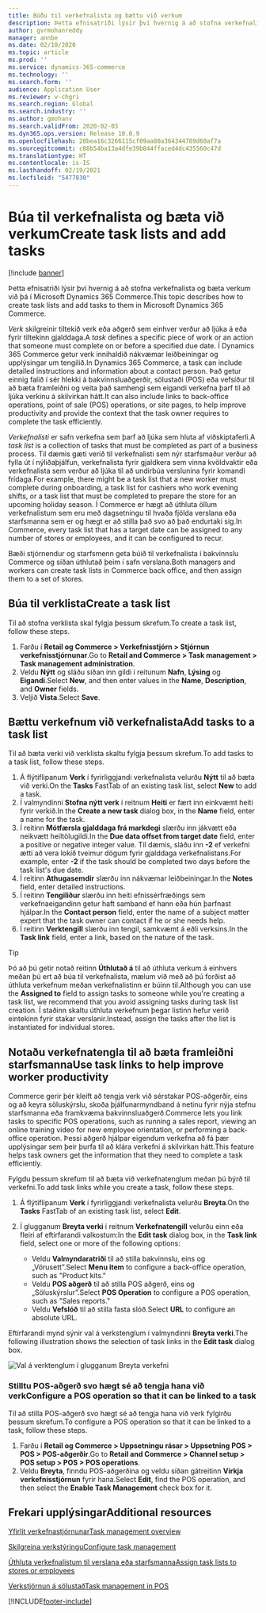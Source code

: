 ```yaml
---
title: Búðu til verkefnalista og bættu við verkum
description: Þetta efnisatriði lýsir því hvernig á að stofna verkefnalista og bæta verkum við þá í Microsoft Dynamics 365 Commerce.
author: gvrmohanreddy
manager: annbe
ms.date: 02/10/2020
ms.topic: article
ms.prod: ''
ms.service: dynamics-365-commerce
ms.technology: ''
ms.search.form: ''
audience: Application User
ms.reviewer: v-chgri
ms.search.region: Global
ms.search.industry: ''
ms.author: gmohanv
ms.search.validFrom: 2020-02-03
ms.dyn365.ops.version: Release 10.0.9
ms.openlocfilehash: 28bea16c3266115cf09aa80a364344789d60af7a
ms.sourcegitcommit: c88b54ba13a4dfe39b844ffaced4dc435560c47d
ms.translationtype: HT
ms.contentlocale: is-IS
ms.lasthandoff: 02/19/2021
ms.locfileid: "5477830"
---
```

# <a name="create-task-lists-and-add-tasks"></a><span data-ttu-id="76c6c-103">Búa til verkefnalista og bæta við verkum</span><span class="sxs-lookup"><span data-stu-id="76c6c-103">Create task lists and add tasks</span></span>

[!include [banner](includes/banner.md)]

<span data-ttu-id="76c6c-104">Þetta efnisatriði lýsir því hvernig á að stofna verkefnalista og bæta verkum við þá í Microsoft Dynamics 365 Commerce.</span><span class="sxs-lookup"><span data-stu-id="76c6c-104">This topic describes how to create task lists and add tasks to them in Microsoft Dynamics 365 Commerce.</span></span>

<span data-ttu-id="76c6c-105">*Verk* skilgreinir tiltekið verk eða aðgerð sem einhver verður að ljúka á eða fyrir tiltekinn gjalddaga.</span><span class="sxs-lookup"><span data-stu-id="76c6c-105">A *task* defines a specific piece of work or an action that someone must complete on or before a specified due date.</span></span> <span data-ttu-id="76c6c-106">Í Dynamics 365 Commerce getur verk innihaldið nákvæmar leiðbeiningar og upplýsingar um tengilið.</span><span class="sxs-lookup"><span data-stu-id="76c6c-106">In Dynamics 365 Commerce, a task can include detailed instructions and information about a contact person.</span></span> <span data-ttu-id="76c6c-107">Það getur einnig falið í sér hlekki á bakvinnsluaðgerðir, sölustaði (POS) eða vefsíður til að bæta framleiðni og veita það samhengi sem eigandi verkefna þarf til að ljúka verkinu á skilvirkan hátt.</span><span class="sxs-lookup"><span data-stu-id="76c6c-107">It can also include links to back-office operations, point of sale (POS) operations, or site pages, to help improve productivity and provide the context that the task owner requires to complete the task efficiently.</span></span>

<span data-ttu-id="76c6c-108">*Verkefnalisti* er safn verkefna sem þarf að ljúka sem hluta af viðskiptaferli.</span><span class="sxs-lookup"><span data-stu-id="76c6c-108">A *task list* is a collection of tasks that must be completed as part of a business process.</span></span> <span data-ttu-id="76c6c-109">Til dæmis gæti verið til verkefnalisti sem nýr starfsmaður verður að fylla út í nýliðaþjálfun, verkefnalista fyrir gjaldkera sem vinna kvöldvaktir eða verkefnalista sem verður að ljúka til að undirbúa verslunina fyrir komandi frídaga.</span><span class="sxs-lookup"><span data-stu-id="76c6c-109">For example, there might be a task list that a new worker must complete during onboarding, a task list for cashiers who work evening shifts, or a task list that must be completed to prepare the store for an upcoming holiday season.</span></span> <span data-ttu-id="76c6c-110">Í Commerce er hægt að úthluta öllum verkefnalistum sem eru með dagsetningu til hvaða fjölda verslana eða starfsmanna sem er og hægt er að stilla það svo að það endurtaki sig.</span><span class="sxs-lookup"><span data-stu-id="76c6c-110">In Commerce, every task list that has a target date can be assigned to any number of stores or employees, and it can be configured to recur.</span></span>

<span data-ttu-id="76c6c-111">Bæði stjórnendur og starfsmenn geta búið til verkefnalista í bakvinnslu Commerce og síðan úthlutað þeim í safn verslana.</span><span class="sxs-lookup"><span data-stu-id="76c6c-111">Both managers and workers can create task lists in Commerce back office, and then assign them to a set of stores.</span></span>

## <a name="create-a-task-list"></a><span data-ttu-id="76c6c-112">Búa til verklista</span><span class="sxs-lookup"><span data-stu-id="76c6c-112">Create a task list</span></span>

<span data-ttu-id="76c6c-113">Til að stofna verklista skal fylgja þessum skrefum.</span><span class="sxs-lookup"><span data-stu-id="76c6c-113">To create a task list, follow these steps.</span></span>

1. <span data-ttu-id="76c6c-114">Farðu í **Retail og Commerce \> Verkefnisstjórn \> Stjórnun verkefnisstjórnunar**.</span><span class="sxs-lookup"><span data-stu-id="76c6c-114">Go to **Retail and Commerce \> Task management \> Task management administration**.</span></span>
1. <span data-ttu-id="76c6c-115">Veldu **Nýtt** og sláðu síðan inn gildi í reitunum **Nafn**, **Lýsing** og **Eigandi**.</span><span class="sxs-lookup"><span data-stu-id="76c6c-115">Select **New**, and then enter values in the **Name**, **Description**, and **Owner** fields.</span></span>
1. <span data-ttu-id="76c6c-116">Veljið **Vista**.</span><span class="sxs-lookup"><span data-stu-id="76c6c-116">Select **Save**.</span></span>

## <a name="add-tasks-to-a-task-list"></a><span data-ttu-id="76c6c-117">Bættu verkefnum við verkefnalista</span><span class="sxs-lookup"><span data-stu-id="76c6c-117">Add tasks to a task list</span></span>

<span data-ttu-id="76c6c-118">Til að bæta verki við verklista skaltu fylgja þessum skrefum.</span><span class="sxs-lookup"><span data-stu-id="76c6c-118">To add tasks to a task list, follow these steps.</span></span>
 
1. <span data-ttu-id="76c6c-119">Á flýtiflipanum **Verk** í fyrirliggjandi verkefnalista velurðu **Nýtt** til að bæta við verki.</span><span class="sxs-lookup"><span data-stu-id="76c6c-119">On the **Tasks** FastTab of an existing task list, select **New** to add a task.</span></span>
1. <span data-ttu-id="76c6c-120">Í valmyndinni **Stofna nýtt verk** í reitnum **Heiti** er fært inn einkvæmt heiti fyrir verkið.</span><span class="sxs-lookup"><span data-stu-id="76c6c-120">In the **Create a new task** dialog box, in the **Name** field, enter a name for the task.</span></span>
1. <span data-ttu-id="76c6c-121">Í reitinn **Mótfærsla gjalddaga frá markdegi** slærðu inn jákvætt eða neikvætt heiltölugildi.</span><span class="sxs-lookup"><span data-stu-id="76c6c-121">In the **Due data offset from target date** field, enter a positive or negative integer value.</span></span> <span data-ttu-id="76c6c-122">Til dæmis, sláðu inn **-2** ef verkefni ætti að vera lokið tveimur dögum fyrir gjalddaga verkefnalistans.</span><span class="sxs-lookup"><span data-stu-id="76c6c-122">For example, enter **-2** if the task should be completed two days before the task list's due date.</span></span>
1. <span data-ttu-id="76c6c-123">Í reitinn **Athugasemdir** slærðu inn nákvæmar leiðbeiningar.</span><span class="sxs-lookup"><span data-stu-id="76c6c-123">In the **Notes** field, enter detailed instructions.</span></span>
1. <span data-ttu-id="76c6c-124">Í reitinn **Tengiliður** slærðu inn heiti efnissérfræðings sem verkefnaeigandinn getur haft samband ef hann eða hún þarfnast hjálpar.</span><span class="sxs-lookup"><span data-stu-id="76c6c-124">In the **Contact person** field, enter the name of a subject matter expert that the task owner can contact if he or she needs help.</span></span>
1. <span data-ttu-id="76c6c-125">Í reitinn **Verktengill** slærðu inn tengil, samkvæmt á eðli verksins.</span><span class="sxs-lookup"><span data-stu-id="76c6c-125">In the **Task link** field, enter a link, based on the nature of the task.</span></span>

> [!TIP]
> <span data-ttu-id="76c6c-126">Þó að þú getir notað reitinn **Úthlutað á** til að úthluta verkum á einhvers meðan þú ert að búa til verkefnalista, mælum við með að þú forðist að úthluta verkefnum meðan verkefnalistinn er búinn til.</span><span class="sxs-lookup"><span data-stu-id="76c6c-126">Although you can use the **Assigned to** field to assign tasks to someone while you're creating a task list, we recommend that you avoid assigning tasks during task list creation.</span></span> <span data-ttu-id="76c6c-127">Í staðinn skaltu úthluta verkefnum þegar listinn hefur verið eintekinn fyrir stakar verslanir.</span><span class="sxs-lookup"><span data-stu-id="76c6c-127">Instead, assign the tasks after the list is instantiated for individual stores.</span></span>

## <a name="use-task-links-to-help-improve-worker-productivity"></a><span data-ttu-id="76c6c-128">Notaðu verkefnatengla til að bæta framleiðni starfsmanna</span><span class="sxs-lookup"><span data-stu-id="76c6c-128">Use task links to help improve worker productivity</span></span>

<span data-ttu-id="76c6c-129">Commerce gerir þér kleift að tengja verk við sérstakar POS-aðgerðir, eins og að keyra söluskýrslu, skoða þjálfunarmyndband á netinu fyrir nýja stefnu starfsmanna eða framkvæma bakvinnsluaðgerð.</span><span class="sxs-lookup"><span data-stu-id="76c6c-129">Commerce lets you link tasks to specific POS operations, such as running a sales report, viewing an online training video for new employee orientation, or performing a back-office operation.</span></span> <span data-ttu-id="76c6c-130">Þessi aðgerð hjálpar eigendum verkefna að fá þær upplýsingar sem þeir þurfa til að klára verkefni á skilvirkan hátt.</span><span class="sxs-lookup"><span data-stu-id="76c6c-130">This feature helps task owners get the information that they need to complete a task efficiently.</span></span>

<span data-ttu-id="76c6c-131">Fylgdu þessum skrefum til að bæta við verkefnatenglum meðan þú býrð til verkefni.</span><span class="sxs-lookup"><span data-stu-id="76c6c-131">To add task links while you create a task, follow these steps.</span></span>

1. <span data-ttu-id="76c6c-132">Á flýtiflipanum **Verk** í fyrirliggjandi verkefnalista velurðu **Breyta**.</span><span class="sxs-lookup"><span data-stu-id="76c6c-132">On the **Tasks** FastTab of an existing task list, select **Edit**.</span></span>
1. <span data-ttu-id="76c6c-133">Í glugganum **Breyta verki** í reitnum **Verkefnatengill** velurðu einn eða fleiri af eftirfarandi valkostum:</span><span class="sxs-lookup"><span data-stu-id="76c6c-133">In the **Edit task** dialog box, in the **Task link** field, select one or more of the following options:</span></span>

    - <span data-ttu-id="76c6c-134">Veldu **Valmyndaratriði** til að stilla bakvinnslu, eins og „Vörusett”.</span><span class="sxs-lookup"><span data-stu-id="76c6c-134">Select **Menu item** to configure a back-office operation, such as "Product kits."</span></span>
    - <span data-ttu-id="76c6c-135">Veldu **POS aðgerð** til að stilla POS aðgerð, eins og „Söluskýrslur”.</span><span class="sxs-lookup"><span data-stu-id="76c6c-135">Select **POS Operation** to configure a POS operation, such as "Sales reports."</span></span>
    - <span data-ttu-id="76c6c-136">Veldu **Vefslóð** til að stilla fasta slóð.</span><span class="sxs-lookup"><span data-stu-id="76c6c-136">Select **URL** to configure an absolute URL.</span></span>

<span data-ttu-id="76c6c-137">Eftirfarandi mynd sýnir val á verkstenglum í valmyndinni **Breyta verki**.</span><span class="sxs-lookup"><span data-stu-id="76c6c-137">The following illustration shows the selection of task links in the **Edit task** dialog box.</span></span>

![Val á verktenglum í glugganum Breyta verkefni](media/HQ-POS-Tasks-Linking.png)

### <a name="configure-a-pos-operation-so-that-it-can-be-linked-to-a-task"></a><span data-ttu-id="76c6c-139">Stilltu POS-aðgerð svo hægt sé að tengja hana við verk</span><span class="sxs-lookup"><span data-stu-id="76c6c-139">Configure a POS operation so that it can be linked to a task</span></span>

<span data-ttu-id="76c6c-140">Til að stilla POS-aðgerð svo hægt sé að tengja hana við verk fylgirðu þessum skrefum.</span><span class="sxs-lookup"><span data-stu-id="76c6c-140">To configure a POS operation so that it can be linked to a task, follow these steps.</span></span>

1. <span data-ttu-id="76c6c-141">Farðu í **Retail og Commerce \> Uppsetningu rásar \> Uppsetning POS \> POS \> POS-aðgerðir**.</span><span class="sxs-lookup"><span data-stu-id="76c6c-141">Go to **Retail and Commerce \> Channel setup \> POS setup \> POS \> POS operations**.</span></span>
1. <span data-ttu-id="76c6c-142">Veldu **Breyta**, finndu POS-aðgerðina og veldu síðan gátreitinn **Virkja verkefnisstjórnun** fyrir hana.</span><span class="sxs-lookup"><span data-stu-id="76c6c-142">Select **Edit**, find the POS operation, and then select the **Enable Task Management** check box for it.</span></span>

## <a name="additional-resources"></a><span data-ttu-id="76c6c-143">Frekari upplýsingar</span><span class="sxs-lookup"><span data-stu-id="76c6c-143">Additional resources</span></span>

[<span data-ttu-id="76c6c-144">Yfirlit verkefnastjórnunar</span><span class="sxs-lookup"><span data-stu-id="76c6c-144">Task management overview</span></span>](task-mgmt-overview.md)

[<span data-ttu-id="76c6c-145">Skilgreina verkstýringu</span><span class="sxs-lookup"><span data-stu-id="76c6c-145">Configure task management</span></span>](task-mgmt-configure.md)

[<span data-ttu-id="76c6c-146">Úthluta verkefnalistum til verslana eða starfsmanna</span><span class="sxs-lookup"><span data-stu-id="76c6c-146">Assign task lists to stores or employees</span></span>](task-mgmt-assign-lists.md)

[<span data-ttu-id="76c6c-147">Verkstjórnun á sölustað</span><span class="sxs-lookup"><span data-stu-id="76c6c-147">Task management in POS</span></span>](task-mgmt-POS.md)


[!INCLUDE[footer-include](../includes/footer-banner.md)]
